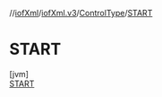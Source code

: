 //[iofXml](../../../../index.md)/[iofXml.v3](../../index.md)/[ControlType](../index.md)/[START](index.md)

# START

[jvm]\
[START](index.md)
